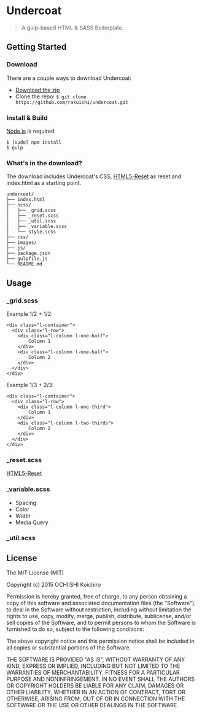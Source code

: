 # Undercoat
> A gulp-based HTML &amp; SASS Boilerplate.

## Getting Started

### Download

There are a couple ways to download Undercoat:

* [Download the zip](https://github.com/rakuishi/undercoat/archive/master.zip)
* Clone the repo: `$ git clone https://github.com/rakuishi/undercoat.git`

### Install & Build

[Node.js](http://nodejs.org/) is required.

    $ [sudo] npm install
    $ gulp

### What's in the download?

The download includes Undercoat's CSS, [HTML5-Reset](https://github.com/murtaugh/HTML5-Reset) as reset and index.html as a starting point.

    undercoat/
    ├── index.html
    ├── scss/
    │   ├── _grid.scss
    │   ├── _reset.scss
    │   ├── _util.scss
    |   ├── _variable.scss
    │   └── style.scss
    ├── css/
    ├── images/
    ├── js/
    ├── package.json
    ├── gulpfile.js
    └── README.md

## Usage

### _grid.scss

Example 1/2 + 1/2:

    <div class="l-container">
      <div class="l-row">
        <div class="l-column l-one-half">
            Column 1
        </div>
        <div class="l-column l-one-half">
            Column 2
        </div>
      </div>
    </div>

Example 1/3 + 2/3:

    <div class="l-container">
      <div class="l-row">
        <div class="l-column l-one-third">
            Column 1
        </div>
        <div class="l-column l-two-thirds">
            Column 2
        </div>
      </div>
    </div>

### _reset.scss

[HTML5-Reset](https://github.com/murtaugh/HTML5-Reset)

### _variable.scss

* Spacing
* Color
* Width
* Media Query

### _util.scss

## License

The MIT License (MIT)

Copyright (c) 2015 OCHIISHI Koichiro

Permission is hereby granted, free of charge, to any person obtaining a copy of this software and associated documentation files (the "Software"), to deal in the Software without restriction, including without limitation the rights to use, copy, modify, merge, publish, distribute, sublicense, and/or sell copies of the Software, and to permit persons to whom the Software is furnished to do so, subject to the following conditions:

The above copyright notice and this permission notice shall be included in all copies or substantial portions of the Software.

THE SOFTWARE IS PROVIDED "AS IS", WITHOUT WARRANTY OF ANY KIND, EXPRESS OR IMPLIED, INCLUDING BUT NOT LIMITED TO THE WARRANTIES OF MERCHANTABILITY, FITNESS FOR A PARTICULAR PURPOSE AND NONINFRINGEMENT. IN NO EVENT SHALL THE AUTHORS OR COPYRIGHT HOLDERS BE LIABLE FOR ANY CLAIM, DAMAGES OR OTHER LIABILITY, WHETHER IN AN ACTION OF CONTRACT, TORT OR OTHERWISE, ARISING FROM, OUT OF OR IN CONNECTION WITH THE SOFTWARE OR THE USE OR OTHER DEALINGS IN THE SOFTWARE.
